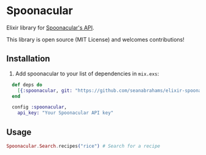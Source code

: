 # Spoonacular

Elixir library for [Spoonacular's API](https://spoonacular.com/food-api).

This library is open source (MIT License) and welcomes contributions!

## Installation

1. Add spoonacular to your list of dependencies in `mix.exs`:

```elixir
  def deps do
    [{:spoonacular, git: "https://github.com/seanabrahams/elixir-spoonacular.git"}]
  end
```

```elixir
  config :spoonacular,
    api_key: "Your Spoonacular API key"
```

## Usage

```elixir
Spoonacular.Search.recipes("rice") # Search for a recipe
```
